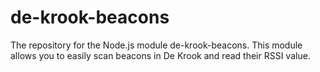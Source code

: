 # de-krook-beacons
The repository for the Node.js module de-krook-beacons. This module allows you to easily scan beacons in De Krook and read their RSSI value. 
